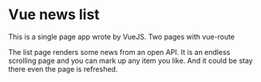 # Vue news list

This is a single page app wrote by VueJS.
Two pages with vue-route

The list page renders some news from an open API. 
It is an endless scrolling page and you can mark up any item you like.
And it could be stay there even the page is refreshed. 
